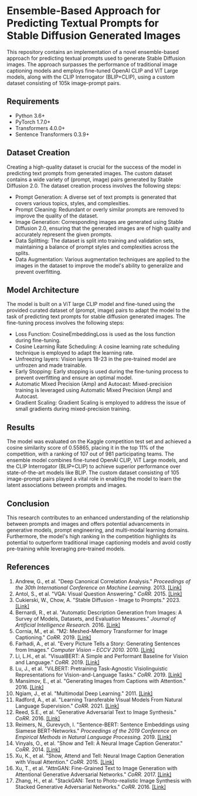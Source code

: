 # Ensemble-Based Approach for Predicting Textual Prompts for Stable Diffusion Generated Images

This repository contains an implementation of a novel ensemble-based approach for predicting textual prompts used to generate Stable Diffusion images. The approach surpasses the performance of traditional image captioning models and employs fine-tuned OpenAI CLIP and ViT Large models, along with the CLIP Interrogator (BLIP+CLIP), using a custom dataset consisting of 105k image-prompt pairs. 

## Requirements
- Python 3.6+
- PyTorch 1.7.0+
- Transformers 4.0.0+
- Sentence Transformers 0.3.9+

## Dataset Creation
Creating a high-quality dataset is crucial for the success of the model in predicting text prompts from generated images. The custom dataset contains a wide variety of (prompt, image) pairs generated by Stable Diffusion 2.0. The dataset creation process involves the following steps:
- Prompt Generation: A diverse set of text prompts is generated that covers various topics, styles, and complexities.
- Prompt Cleaning: Redundant or overly similar prompts are removed to improve the quality of the dataset.
- Image Generation: Corresponding images are generated using Stable Diffusion 2.0, ensuring that the generated images are of high quality and accurately represent the given prompts.
- Data Splitting: The dataset is split into training and validation sets, maintaining a balance of prompt styles and complexities across the splits.
- Data Augmentation: Various augmentation techniques are applied to the images in the dataset to improve the model's ability to generalize and prevent overfitting.

## Model Architecture
The model is built on a ViT large CLIP model and fine-tuned using the provided curated dataset of (prompt, image) pairs to adapt the model to the task of predicting text prompts for stable diffusion generated images. The fine-tuning process involves the following steps:
- Loss Function: CosineEmbeddingLoss is used as the loss function during fine-tuning.
- Cosine Learning Rate Scheduling: A cosine learning rate scheduling technique is employed to adapt the learning rate.
- Unfreezing layers: Vision layers 18-23 in the pre-trained model are unfrozen and made trainable.
- Early Stopping: Early stopping is used during the fine-tuning process to prevent overfitting and ensure an optimal model.
- Automatic Mixed Precision (Amp) and Autocast: Mixed-precision training is leveraged using Automatic Mixed Precision (Amp) and Autocast.
- Gradient Scaling: Gradient Scaling is employed to address the issue of small gradients during mixed-precision training.

## Results
The model was evaluated on the Kaggle competition test set and achieved a cosine similarity score of 0.55865, placing it in the top 11% of the competition, with a ranking of 107 out of 981 participating teams. The ensemble model combines fine-tuned OpenAI CLIP, ViT Large models, and the CLIP Interrogator (BLIP+CLIP) to achieve superior performance over state-of-the-art models like BLIP. The custom dataset consisting of 105 image-prompt pairs played a vital role in enabling the model to learn the latent associations between prompts and images. 

## Conclusion
This research contributes to an enhanced understanding of the relationship between prompts and images and offers potential advancements in generative models, prompt engineering, and multi-modal learning domains. Furthermore, the model's high ranking in the competition highlights its potential to outperform traditional image captioning models and avoid costly pre-training while leveraging pre-trained models.

## References
1. Andrew, G., et al. "Deep Canonical Correlation Analysis." *Proceedings of the 30th International Conference on Machine Learning.* 2013. [[Link]](https://proceedings.mlr.press/v28/andrew13.html)
2. Antol, S., et al. "VQA: Visual Question Answering." *CoRR.* 2015. [[Link]](https://arxiv.org/abs/1505.00468)
3. Cukierski, W., Chow, A. "Stable Diffusion - Image to Prompts." 2023. [[Link]](https://kaggle.com/competitions/stable-diffusion-image-to-prompts)
4. Bernardi, R., et al. "Automatic Description Generation from Images: A Survey of Models, Datasets, and Evaluation Measures." *Journal of Artificial Intelligence Research.* 2016. [[Link]](https://www.jair.org/index.php/jair/article/view/4900)
5. Cornia, M., et al. "M2: Meshed-Memory Transformer for Image Captioning." *CoRR.* 2019. [[Link]](https://arxiv.org/abs/1912.08226)
6. Farhadi, A., et al. "Every Picture Tells a Story: Generating Sentences from Images." *Computer Vision – ECCV 2010.* 2010. [[Link]](https://link.springer.com/chapter/10.1007/978-3-642-15561-1_2)
7. Li, L.H., et al. "VisualBERT: A Simple and Performant Baseline for Vision and Language." *CoRR.* 2019. [[Link]](https://arxiv.org/abs/1908.03557)
8. Lu, J., et al. "ViLBERT: Pretraining Task-Agnostic Visiolinguistic Representations for Vision-and-Language Tasks." *CoRR.* 2019. [[Link]](https://arxiv.org/abs/1908.02265)
9. Mansimov, E., et al. "Generating Images from Captions with Attention." 2016. [[Link]](https://arxiv.org/abs/1511.02793)
10. Ngiam, J., et al. "Multimodal Deep Learning." 2011. [[Link]](https://dl.acm.org/doi/10.5555/2986459.2986534)
11. Radford, A., et al. "Learning Transferable Visual Models From Natural Language Supervision." *CoRR.* 2021. [[Link]](https://arxiv.org/abs/2103.00020)
12. Reed, S.E., et al. "Generative Adversarial Text to Image Synthesis." *CoRR.* 2016. [[Link]](https://arxiv.org/abs/1605.05396)
13. Reimers, N., Gurevych, I. "Sentence-BERT: Sentence Embeddings using Siamese BERT-Networks." *Proceedings of the 2019 Conference on Empirical Methods in Natural Language Processing.* 2019. [[Link]](https://arxiv.org/abs/1908.10084)
14. Vinyals, O., et al. "Show and Tell: A Neural Image Caption Generator." *CoRR.* 2014. [[Link]](https://arxiv.org/abs/1411.4555)
15. Xu, K., et al. "Show, Attend and Tell: Neural Image Caption Generation with Visual Attention." *CoRR.* 2015. [[Link]](https://arxiv.org/abs/1502.03044)
16. Xu, T., et al. "AttnGAN: Fine-Grained Text to Image Generation with Attentional Generative Adversarial Networks." *CoRR.* 2017. [[Link]](https://arxiv.org/abs/1711.10485)
17. Zhang, H., et al. "StackGAN: Text to Photo-realistic Image Synthesis with Stacked Generative Adversarial Networks." *CoRR.* 2016. [[Link]](https://arxiv.org/abs/1612.03242)
